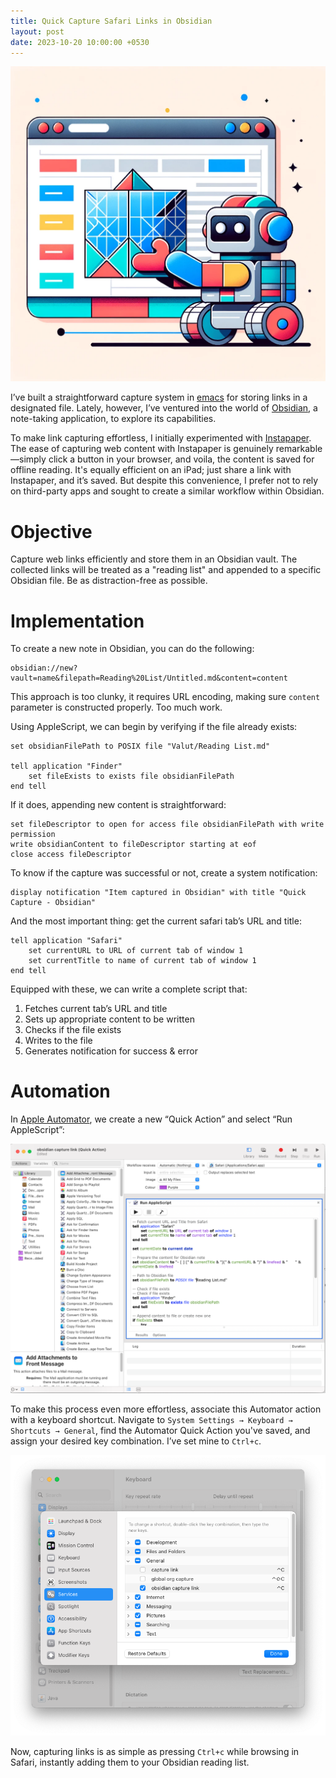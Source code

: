```yaml
---
title: Quick Capture Safari Links in Obsidian
layout: post
date: 2023-10-20 10:00:00 +0530
---
```

![header](/assets/images/obsidian_quick_capture_safari/header_2.png)

I’ve built a straightforward capture system in [emacs]((https://github.com/codingquark/emacs.g/blob/790b2a4e11955d0bc7bbc0a8525661dc8feb2773/codingquark.el#L182)) for storing links in a designated file. Lately, however, I’ve ventured into the world of [Obsidian](https://obsidian.md), a note-taking application, to explore its capabilities.

To make link capturing effortless, I initially experimented with [Instapaper]((https://instapaper.com)). The ease of capturing web content with Instapaper is genuinely remarkable—simply click a button in your browser, and voila, the content is saved for offline reading. It's equally efficient on an iPad; just share a link with Instapaper, and it’s saved. But despite this convenience, I prefer not to rely on third-party apps and sought to create a similar workflow within Obsidian.

# Objective
Capture web links efficiently and store them in an Obsidian vault. The collected links will be treated as a "reading list" and appended to a specific Obsidian file. Be as distraction-free as possible.

# Implementation
To create a new note in Obsidian, you can do the following:

```
obsidian://new?vault=name&filepath=Reading%20List/Untitled.md&content=content
```

This approach is too clunky, it requires URL encoding, making sure `content` parameter is constructed properly. Too much work.

Using AppleScript, we can begin by verifying if the file already exists:

```AppleScript
set obsidianFilePath to POSIX file "Valut/Reading List.md"

tell application "Finder"
	set fileExists to exists file obsidianFilePath
end tell
```

If it does, appending new content is straightforward:

```AppleScript
set fileDescriptor to open for access file obsidianFilePath with write permission
write obsidianContent to fileDescriptor starting at eof
close access fileDescriptor
```

To know if the capture was successful or not, create a system notification:

```AppleScript
display notification "Item captured in Obsidian" with title "Quick Capture - Obsidian"
```

And the most important thing: get the current safari tab’s URL and title:

```AppleScript
tell application "Safari"
	set currentURL to URL of current tab of window 1
	set currentTitle to name of current tab of window 1
end tell
```

Equipped with these, we can write a complete script that:
1. Fetches current tab’s URL and title
2. Sets up appropriate content to be written
3. Checks if the file exists
4. Writes to the file
5. Generates notification for success & error

<script src="https://gist.github.com/codingquark/0821e53850faeb691f1cefc04d72b95c.js"></script>

# Automation
In [Apple Automator](https://support.apple.com/en-gb/guide/automator/welcome/mac), we create a new “Quick Action” and select “Run AppleScript”:

![screenshot of automator](/assets/images/obsidian_quick_capture_safari/image_01.png)

To make this process even more effortless, associate this Automator action with a keyboard shortcut. Navigate to `System Settings → Keyboard → Shortcuts → General`, find the Automator Quick Action you've saved, and assign your desired key combination. I’ve set mine to `Ctrl+c`.

![screenshot of services](/assets/images/obsidian_quick_capture_safari/image_02.png)

Now, capturing links is as simple as pressing `Ctrl+c` while browsing in Safari, instantly adding them to your Obsidian reading list.
